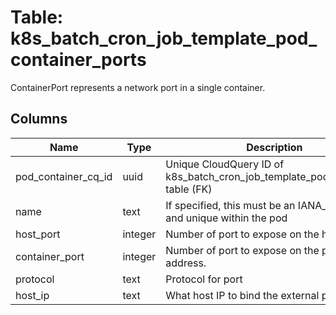 
# Table: k8s_batch_cron_job_template_pod_container_ports
ContainerPort represents a network port in a single container.
## Columns
| Name        | Type           | Description  |
| ------------- | ------------- | -----  |
|pod_container_cq_id|uuid|Unique CloudQuery ID of k8s_batch_cron_job_template_pod_containers table (FK)|
|name|text|If specified, this must be an IANA_SVC_NAME and unique within the pod|
|host_port|integer|Number of port to expose on the host.|
|container_port|integer|Number of port to expose on the pod's IP address.|
|protocol|text|Protocol for port|
|host_ip|text|What host IP to bind the external port to.|
